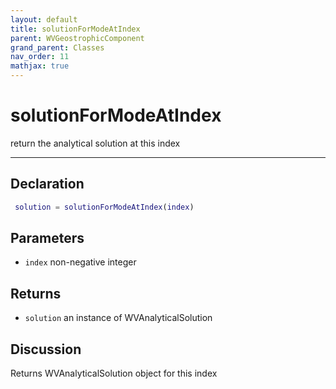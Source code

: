 ```yaml
---
layout: default
title: solutionForModeAtIndex
parent: WVGeostrophicComponent
grand_parent: Classes
nav_order: 11
mathjax: true
---
```


#  solutionForModeAtIndex

return the analytical solution at this index


---

## Declaration
```matlab
 solution = solutionForModeAtIndex(index)
```
## Parameters
+ `index`  non-negative integer

## Returns
+ `solution`  an instance of WVAnalyticalSolution

## Discussion

  Returns WVAnalyticalSolution object for this index
 
        
